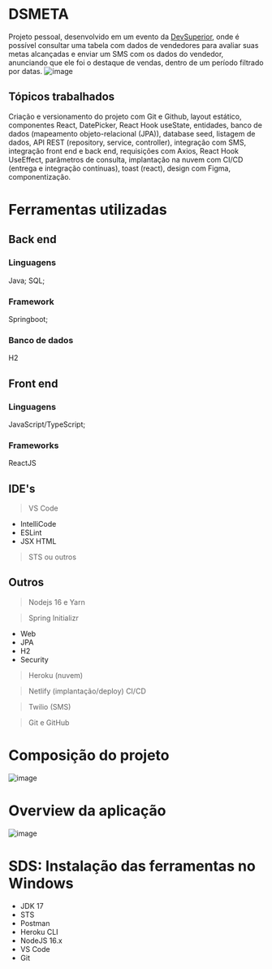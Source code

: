 # DSMETA
Projeto pessoal, desenvolvido em um evento da [DevSuperior](https://www.instagram.com/devsuperior.ig/), onde é possível consultar uma tabela com dados de vendedores para avaliar suas metas alcançadas e enviar um SMS com os dados do vendedor, anunciando que ele foi o destaque de vendas, dentro de um período filtrado por datas.
![image](https://user-images.githubusercontent.com/86070920/189484763-2ce4810e-4957-4349-8dce-c6888051f98a.png)


## Tópicos trabalhados
Criação e versionamento do projeto com Git e Github, layout estático, componentes React, DatePicker, React Hook useState, entidades, banco de dados (mapeamento objeto-relacional (JPA)), database seed, listagem de dados, API REST (repository, service, controller), integração com SMS, integração front end e back end, requisições com Axios, React Hook UseEffect, parâmetros de consulta, implantação na nuvem com CI/CD (entrega e integração contínuas), toast (react), design com Figma, componentização.
# Ferramentas utilizadas  
## Back end
### Linguagens
Java;
SQL;
### Framework
Springboot;
### Banco de dados
H2
## Front end
### Linguagens
JavaScript/TypeScript;
### Frameworks
ReactJS
## IDE's
> VS Code
- IntelliCode
- ESLint
- JSX HTML <tags/>
> STS ou outros
## Outros
> Nodejs 16 e Yarn

> Spring Initializr
- Web
- JPA
- H2
- Security
> Heroku (nuvem)

> Netlify (implantação/deploy) CI/CD

>Twilio (SMS)

> Git e GitHub

# Composição do projeto
![image](https://user-images.githubusercontent.com/72102636/179446008-9604564c-138c-4880-bb6d-8ed4cf52149b.png)

# Overview da aplicação

![image](https://user-images.githubusercontent.com/72102636/179445590-909dbaee-cbba-4a99-b81c-956397805325.png)

# SDS: Instalação das ferramentas no Windows
- JDK 17
- STS
- Postman
- Heroku CLI
- NodeJS 16.x 
- VS Code
- Git
